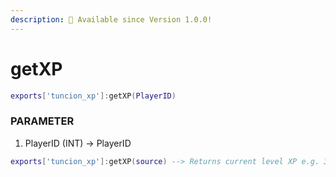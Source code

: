```yaml
---
description: 🔧 Available since Version 1.0.0!
---
```


# getXP

```lua title="Export Syntax"
exports['tuncion_xp']:getXP(PlayerID)
```

### PARAMETER

1. PlayerID <span className="color-blue">(INT)</span> <span className="color-orange">-> PlayerID</span>

```lua
exports['tuncion_xp']:getXP(source) --> Returns current level XP e.g. 35XP
```
